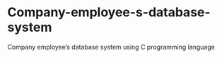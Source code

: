 # Company-employee-s-database-system
Company employee’s database system using C programming language

